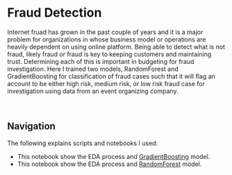 # Fraud Detection
<p>
Internet fruad has grown in the past couple of years and it is a major problem for organizations in whose business model or operations are heavily dependent on using online platform. Being able to detect what is not fraud, likely fraud or fraud is key to keeping customers and maintaining trust. Determining each of this is important in budgeting for fraud investigation. Here I trained two models, RandomForest and GradientBoosting for classification of fraud cases such that it will flag an account to be either high risk, medium risk, or low risk fraud case for investigation using data from an event organizing company.
</p><br>

<p>
  
## Navigation
The following explains scripts and notebooks I used:<br>
<ul>
  <li> This notebook show the EDA process and <a href="gradientboosting.ipynb">GradientBoosting</a> model.</li>
  <li> This notebook show the EDA process and <a href="randomforest.ipynb">RandomForest</a> model.</li>
</ul>
</p>
